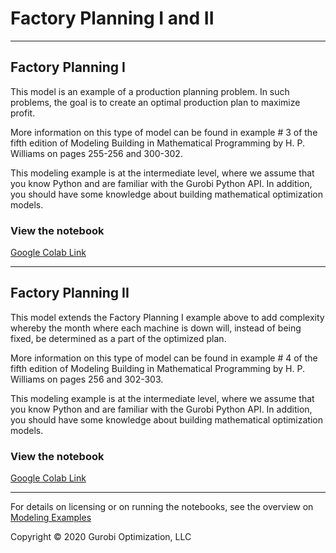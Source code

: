 # Factory Planning I and II

---
## Factory Planning I
This model is an example of a production planning problem. In such problems, the goal is to create an 
optimal production plan to maximize profit.

More information on this type of model can be found in example # 3 of the fifth edition of Modeling 
Building in Mathematical Programming by H. P. Williams on pages 255-256 and 300-302.

This modeling example is at the intermediate level, where we assume that you know Python and are familiar with 
the Gurobi Python API. In addition, you should have some knowledge about building mathematical optimization models.

### View the notebook

[Google Colab Link](https://colab.research.google.com/github/Gurobi/modeling-examples/blob/master/factory_planning_1_2/factory_planning_1.ipynb)

---
## Factory Planning II
This model extends the Factory Planning I example above to add complexity whereby the month where each machine is 
down will, instead of being fixed, be determined as a part of the optimized plan.

More information on this type of model can be found in example # 4 of the fifth edition of Modeling Building in 
Mathematical Programming by H. P. Williams on pages 256 and 302-303.

This modeling example is at the intermediate level, where we assume that you know Python and are familiar with 
the Gurobi Python API. In addition, you should have some knowledge about building mathematical optimization models.

### View the notebook

[Google Colab Link](https://colab.research.google.com/github/Gurobi/modeling-examples/blob/master/factory_planning_1_2/factory_planning_2.ipynb)


----
For details on licensing or on running the notebooks, see the overview on [Modeling Examples](../)

Copyright © 2020 Gurobi Optimization, LLC

